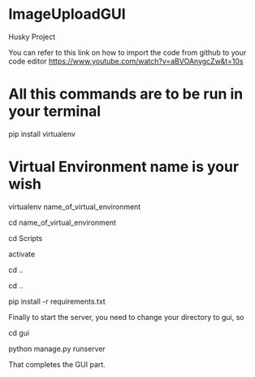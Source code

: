 # ImageUploadGUI
Husky Project

You can refer to this link on how to import the code from github to your code editor
https://www.youtube.com/watch?v=aBVOAnygcZw&t=10s

# All this commands are to be run in your terminal

pip install virtualenv

# Virtual Environment name is your wish

virtualenv name_of_virtual_environment

cd name_of_virtual_environment

cd Scripts

activate

cd ..

cd ..

pip install -r requirements.txt

Finally to start the server, you need to change your directory to gui, so

cd gui

python manage.py runserver

That completes the GUI part.
